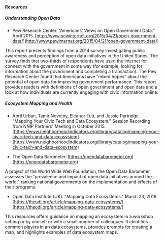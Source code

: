 #### Resources

##### **Understanding Open Data**

* Pew Research Center. “Americans’ Views on Open Government Data.” April 2015. [http://www.pewinternet.org/2015/04/21/open-government-data/](http://www.pewinternet.org/2015/04/21/open-government-data/)

This report presents findings from a 2014 survey investigating public awareness and perception of open data initiatives in the United States. The survey finds that two-thirds of respondents have used the internet for connect with the government in some way \(for example, looking for information about the government and completing a transaction\). The Pew Research Center found that Americans have "mixed hopes" about the potential of open data for improving government performance. This report provides readers with definitions of open government and open data and a look at how individuals are currently engaging with civic information online.

##### **Ecosystem Mapping and Health**

* April Urban, Tamir Novotny, Eleanor Tutt, and Jessie Partridge. "Mapping Your Civic Tech and Data Ecosystem." Session Recording from NNIP Partners' Meeting in October 2015. [https://www.neighborhoodindicators.org/library/catalog/mapping-your-civic-tech-and-data-ecosystem](https://www.neighborhoodindicators.org/library/catalog/mapping-your-civic-tech-and-data-ecosystem)

* The Open Data Barometer. [https://opendatabarometer.org](https://opendatabarometer.org)

A project of the World Wide Web Foundation, the Open Data Barometer assesses the "prevalence and impact of open data initiatives around the world," ranking national governments on the implementation and effects of their programs.

* Open Data Institute \(UK\). "Mapping Data Ecosystems." March 23, 2018. [https://theodi.org/article/mapping-data-ecosystems/](https://theodi.org/article/mapping-data-ecosystems/)

This resources offers guidance on mapping an ecosystem in a workshop setting or by oneself or with a small number of colleagues. It identifies common players in an data ecosystems, provides prompts for creating a map, and highlights examples of data ecosystem maps.


